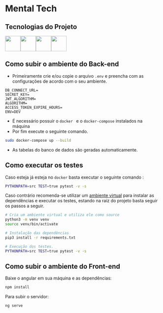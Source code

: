 # Mental Tech

## Tecnologias do Projeto

<div style="display: flex">
<img src="https://cdn.jsdelivr.net/gh/devicons/devicon/icons/fastapi/fastapi-original-wordmark.svg" width="50px"/>
    
<img src="https://icons8.com.br/icon/71257/angularjs" width="50px"/>
    
<img src="https://cdn.jsdelivr.net/gh/devicons/devicon/icons/postgresql/postgresql-original.svg" width="50px" />
<img src="https://cdn.jsdelivr.net/gh/devicons/devicon/icons/docker/docker-original-wordmark.svg" width="50px"/>
</div>


## Como subir o ambiente do Back-end

- Primeiramente crie e/ou copie o arquivo `.env` e preencha com as configurações de acordo com o seu ambiente.
```
DB_CONNECT_URL=
SECRET_KEY=
JWT_ALGORITHM=
ALGORITHM=
ACCESS_TOKEN_EXPIRE_HOURS=
ENV=DEV
```
- É necessário possuir o `docker ` e o `docker-compose` instalados na máquina
- Por fim execute o seguinte comando.

```bash
sudo docker-compose up --build
```
- As tabelas do banco de dados são geradas automaticamente.

## Como executar os testes

Caso esteja já esteja no `docker` basta executar o seguinte comando : 

```bash
PYTHONPATH=src TEST=true pytest -v -s
```

Caso contrário recomenda-se utilizar um [ambiente virtual](https://docs.python.org/3/tutorial/venv.html) para instalar as dependências e executar os testes, estando na raiz do projeto basta seguir os passos a seguir.

```bash
# Cria um ambiente virtual e utiliza ele como source
python3 -m venv venv
source venv/bin/activate

# Instalação das dependências
pip3 install -r requirements.txt

# Execução dos testes.
PYTHONPATH=src TEST=true pytest -v -s
```
## Como subir o ambiente do Front-end
Baixe o angular em sua máquina e as dependências:
```bash
npm install
```
Para subir o servidor:
```bash
ng serve
```


